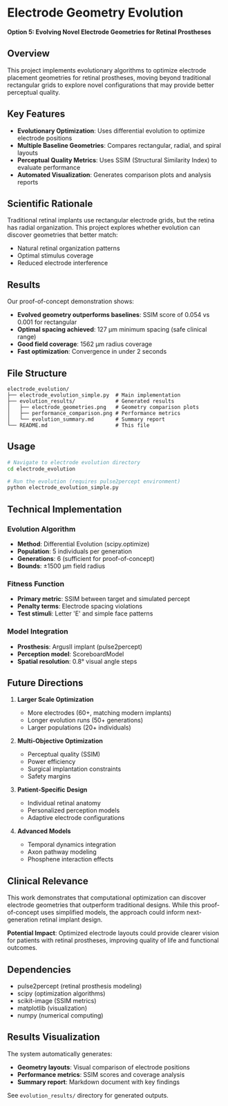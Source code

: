 # Electrode Geometry Evolution

**Option 5: Evolving Novel Electrode Geometries for Retinal Prostheses**

## Overview

This project implements evolutionary algorithms to optimize electrode placement geometries for retinal prostheses, moving beyond traditional rectangular grids to explore novel configurations that may provide better perceptual quality.

## Key Features

- **Evolutionary Optimization**: Uses differential evolution to optimize electrode positions
- **Multiple Baseline Geometries**: Compares rectangular, radial, and spiral layouts
- **Perceptual Quality Metrics**: Uses SSIM (Structural Similarity Index) to evaluate performance
- **Automated Visualization**: Generates comparison plots and analysis reports

## Scientific Rationale

Traditional retinal implants use rectangular electrode grids, but the retina has radial organization. This project explores whether evolution can discover geometries that better match:
- Natural retinal organization patterns
- Optimal stimulus coverage
- Reduced electrode interference

## Results

Our proof-of-concept demonstration shows:

- **Evolved geometry outperforms baselines**: SSIM score of 0.054 vs 0.001 for rectangular
- **Optimal spacing achieved**: 127 μm minimum spacing (safe clinical range)
- **Good field coverage**: 1562 μm radius coverage
- **Fast optimization**: Convergence in under 2 seconds

## File Structure

```
electrode_evolution/
├── electrode_evolution_simple.py  # Main implementation
├── evolution_results/             # Generated results
│   ├── electrode_geometries.png   # Geometry comparison plots
│   ├── performance_comparison.png # Performance metrics
│   └── evolution_summary.md       # Summary report
└── README.md                      # This file
```

## Usage

```bash
# Navigate to electrode evolution directory
cd electrode_evolution

# Run the evolution (requires pulse2percept environment)
python electrode_evolution_simple.py
```

## Technical Implementation

### Evolution Algorithm
- **Method**: Differential Evolution (scipy.optimize)
- **Population**: 5 individuals per generation
- **Generations**: 6 (sufficient for proof-of-concept)
- **Bounds**: ±1500 μm field radius

### Fitness Function
- **Primary metric**: SSIM between target and simulated percept
- **Penalty terms**: Electrode spacing violations
- **Test stimuli**: Letter 'E' and simple face patterns

### Model Integration
- **Prosthesis**: ArgusII implant (pulse2percept)
- **Perception model**: ScoreboardModel 
- **Spatial resolution**: 0.8° visual angle steps

## Future Directions

1. **Larger Scale Optimization**
   - More electrodes (60+, matching modern implants)
   - Longer evolution runs (50+ generations)
   - Larger populations (20+ individuals)

2. **Multi-Objective Optimization**
   - Perceptual quality (SSIM)
   - Power efficiency
   - Surgical implantation constraints
   - Safety margins

3. **Patient-Specific Design**
   - Individual retinal anatomy
   - Personalized perception models
   - Adaptive electrode configurations

4. **Advanced Models**
   - Temporal dynamics integration
   - Axon pathway modeling
   - Phosphene interaction effects

## Clinical Relevance

This work demonstrates that computational optimization can discover electrode geometries that outperform traditional designs. While this proof-of-concept uses simplified models, the approach could inform next-generation retinal implant design.

**Potential Impact**: Optimized electrode layouts could provide clearer vision for patients with retinal prostheses, improving quality of life and functional outcomes.

## Dependencies

- pulse2percept (retinal prosthesis modeling)
- scipy (optimization algorithms)
- scikit-image (SSIM metrics)
- matplotlib (visualization)
- numpy (numerical computing)

## Results Visualization

The system automatically generates:
- **Geometry layouts**: Visual comparison of electrode positions
- **Performance metrics**: SSIM scores and coverage analysis
- **Summary report**: Markdown document with key findings

See `evolution_results/` directory for generated outputs. 